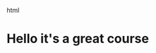 html <!DOCTYPE html>
<html>
<head>
	<meta charset="utf-8">
	<title>Hello</title>
</head>
<body>
<h1>Hello it's a great course</h1>
</body>
</html>